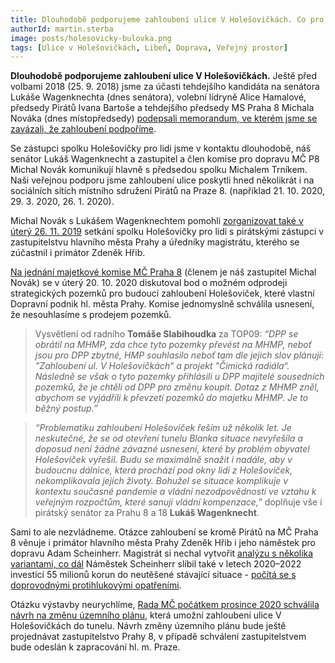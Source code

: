 ```yaml
---
title: Dlouhodobě podporujeme zahloubení ulice V Holešovičkách. Co pro to děláme?
authorId: martin.sterba
image: posts/holesovicky-bulovka.png
tags: [Ulice v Holešovičkách, Libeň, Doprava, Veřejný prostor]
---
```


**Dlouhodobě podporujeme zahloubení ulice V Holešovičkách.** Ještě před volbami 2018 (25. 9. 2018) jsme za účasti tehdejšího kandidáta na senátora Lukáše Wagenknechta (dnes senátora), volební lídryně Alice Hamalové, předsedy Pirátů Ivana Bartoše a tehdejšího předsedy MS Praha 8 Michala Nováka (dnes místopředsedy) [podepsali memorandum, ve kterém jsme se zavázali, že zahloubení podpoříme](https://www.facebook.com/piratipraha8/photos/a.158415444876485/252992888752073/).

Se zástupci spolku Holešovičky pro lidi jsme v kontaktu dlouhodobě, náš senátor Lukáš Wagenknecht a zastupitel a člen komise pro dopravu MČ P8 Michal Novák komunikují hlavně s předsedou spolku Michalem Trníkem. Naši veřejnou podporu jsme zahloubení ulice poskytli hned několikrát i na sociálních sítích místního sdružení Pirátů na Praze 8. (například 21. 10. 2020, 29. 3. 2020, 26. 1. 2020).

Michal Novák s Lukášem Wagenknechtem pomohli [zorganizovat také v úterý 26. 11. 2019](https://www.facebook.com/Holesovickyprolidi/photos/725000901324850) setkání spolku Holešovičky pro lidi s pirátskými zástupci v zastupitelstvu hlavního města Prahy a úředníky magistrátu, kterého se zúčastnil i primátor Zdeněk Hřib.

[Na jednání majetkové komise MČ Praha 8](https://www.praha8.cz/file/vxT/KOM-EMO-20-10-2020-zapis.pdf) (členem je náš zastupitel Michal Novák) se v úterý 20. 10. 2020 diskutoval bod o možném odprodeji strategických pozemků pro budoucí zahloubení Holešoviček, které vlastní Dopravní podnik hl. města Prahy. Komise jednomyslně schválila usnesení, že nesouhlasíme s prodejem pozemků.

> Vysvětlení od radního **Tomáše Slabihoudka** za TOP09: *“DPP se obrátil na MHMP, zda chce tyto pozemky převést na MHMP, neboť jsou pro DPP zbytné, HMP souhlasilo neboť tam dle jejich slov plánují: "Zahloubení ul. V Holešovičkách“ a projekt "Čimická radiála“. Následně se však o tyto pozemky přihlásili u DPP majitelé sousedních pozemků, že je chtěli od DPP pro změnu koupit. Dotaz z MHMP zněl, abychom se vyjádřili k převzetí pozemků do majetku MHMP. Je to běžný postup.”*

> *“Problematiku zahloubení Holešoviček řeším už několik let. Je neskutečné, že se od  otevření tunelu Blanka situace nevyřešila a doposud není žádné závazné usnesení, které by problém obyvatel Holešoviček vyřešil. Budu se maximálně snažit i nadále, aby v budoucnu dálnice, která prochází pod okny lidí z Holešoviček, nekomplikovala jejich životy. Bohužel se situace komplikuje v kontextu současné pandemie a vládní nezodpovědnosti ve vztahu k veřejným rozpočtům, které sanují vládní kompenzace,”* doplňuje vše i pirátský senátor za Prahu 8 a 18 **Lukáš Wagenknecht**.

Sami to ale nezvládneme. Otázce zahloubení se kromě Pirátů na MČ Praha 8 věnuje i primátor hlavního města Prahy Zdeněk Hřib i jeho náměstek pro dopravu Adam Scheinherr. Magistrát si nechal vytvořit [analýzu s několika variantami, co dál](https://www.blesk.cz/clanek/regiony-praha-praha-zpravy/607306/zahloubeni-pretezovane-ulice-v-holesovickach-praha-posoudi-ruzne-varianty.html) Náměstek Scheinherr slíbil také v letech 2020–2022 investicí 55 milionů korun do neutěšené stávající situace - [počítá se s doprovodnými protihlukovými opatřeními](https://prazsky.denik.cz/zpravy_region/spolek-holesovicky-pro-lidi-zaloba-tunel-blanka-kolaudace-magistrat-praha.html).

Otázku výstavby neurychlíme, [Rada MČ počátkem prosince 2020 schválila návrh na změnu územního plánu](https://www.praha8.cz/Praha-8-chce-zmenit-uzemni-plan-kvuli-tunelu-V-Holesovickach-1.html), která umožní zahloubení ulice V Holešovičkách do tunelu. Návrh změny územního plánu bude ještě projednávat zastupitelstvo Prahy 8, v případě schválení zastupitelstvem bude odeslán k zapracování hl. m. Praze.
